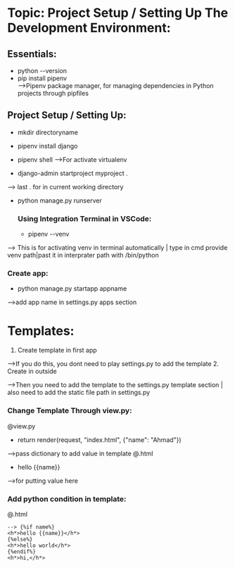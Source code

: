 # Topic: Project Setup / Setting Up The Development Environment:

## Essentials:
- python --version
- pip install pipenv   
-->Pipenv package manager, for managing dependencies in Python projects through pipfiles

## Project Setup / Setting Up:
- mkdir directoryname
- pipenv install django
- pipenv shell 
-->For activate virtualenv 

- django-admin startproject myproject .

--> last . for in current working directory 
- python manage.py runserver  
   ### Using Integration Terminal in VSCode:
   - pipenv --venv

--> This is for activating venv in terminal automatically | type in cmd provide venv path|past it in interprater path with /bin/python
 
### Create app:
- python manage.py startapp appname

-->add app name in settings.py apps section

# Templates:

1. Create template in first app

-->If you do this, you dont need to play settings.py to add the template
2. Create in outside 

-->Then you need to add the template to the settings.py template section | also need to add the static file path in settings.py 

### Change Template Through view.py:
  @view.py
- return render(request, "index.html", {"name": "Ahmad"}) 

-->pass dictionary to add value in template 
  @.html
- hello {{name}}

-->for putting value here 

### Add python condition in template:
  @.html
  
    --> {%if name%}
    <h*>hello {{name}}</h*>
    {%else%}
    <h*>hello world</h*>
    {%endif%}
    <h*>hi,</h*>